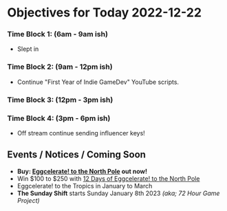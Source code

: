 # Objectives for Today 2022-12-22

### Time Block 1: (6am - 9am ish)
- Slept in

### Time Block 2: (9am - 12pm ish)
- Continue "First Year of Indie GameDev" YouTube scripts.

### Time Block 3: (12pm - 3pm ish)


### Time Block 4: (3pm - 6pm ish)
-  Off stream continue sending influencer keys!

## Events / Notices / Coming Soon

- **Buy: [Eggcelerate! to the North Pole](https://store.steampowered.com/app/2216320/Eggcelerate_to_the_North_Pole/) out now!**
- Win $100 to $250 with [12 Days of Eggcelerate! to the North Pole](https://tyrebyt.es/12days)
- Eggcelerate! to the Tropics in January to March
- **The Sunday Shift** starts Sunday January 8th 2023 _(aka; 72 Hour Game Project)_
